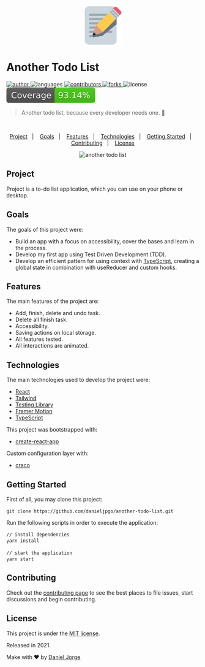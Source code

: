 <div align="center">
    <img
      alt="another todo list"
      title="another todo list"
      src=".github/logo.png"
      width="100px" />
</div>

<h1 align="left">Another Todo List</h1>

<p align="left">
   <a href="https://github.com/danieljpgo">
      <img
        alt="author"
        src="https://img.shields.io/badge/author-danieljpgo-BFDBE8"
      />
   </a>
   <img
      alt="languages"
      src="https://img.shields.io/github/languages/count/danieljpgo/another-todo-list?color=BFDBE8"
   />
   <a href="https://github.com/danieljpgo/another-todo-list/graphs/contributors">
      <img
        alt="contributors"
        src="https://img.shields.io/github/stars/danieljpgo/another-todo-list?color=BFDBE8"/>
   </a>
    <a href="https://github.com/danieljpgo/another-todo-list/network/members">
      <img
         alt="forks"
         src="https://img.shields.io/github/forks/danieljpgo/another-todo-list?color=BFDBE8"/>
   </a>
   <img alt="license" src="https://img.shields.io/badge/license-MIT-BFDBE8">
   <img alt="test coverage" src="./coverage/badge.svg">
</p>

> Another todo list, because every developer needs one. :memo:

&nbsp;

<p align="center">
   <a href="#project">Project</a>&nbsp;&nbsp;&nbsp;|&nbsp;&nbsp;&nbsp;
   <a href="#goals">Goals</a>&nbsp;&nbsp;&nbsp;|&nbsp;&nbsp;&nbsp;
   <a href="#features">Features</a>&nbsp;&nbsp;&nbsp;|&nbsp;&nbsp;&nbsp;
   <a href="#technologies">Technologies</a>&nbsp;&nbsp;&nbsp;|&nbsp;&nbsp;&nbsp;
   <a href="#getting-started">Getting Started</a>&nbsp;&nbsp;&nbsp;|&nbsp;&nbsp;&nbsp;
   <a href="#contributing">Contributing</a>&nbsp;&nbsp;&nbsp;|&nbsp;&nbsp;&nbsp;
   <a href="#license">License</a>
</p>

<div align="center">
   <img
      alt="another todo list"
      title="another todo list"
      src=".github/anim.gif"
      width="640px" />
</div>

## Project

Project is a to-do list application, which you can use on your phone or desktop.


## Goals

The goals of this project were:
- Build an app with a focus on accessibility, cover the bases and learn in the process.
- Develop my first app using Test Driven Development (TDD).
- Develop an efficient pattern for using context with [TypeScript](https://www.typescriptlang.org/), creating a global state in combination with useReducer and custom hooks.

## Features

The main features of the project are:
- Add, finish, delete and undo task.
- Delete all finish task.
- Accessibility.
- Saving actions on local storage.
- All features tested.
- All interactions are animated.

## Technologies

The main technologies used to develop the project were:

- [React](https://reactjs.org/)
- [Tailwind](https://tailwindcss.com/)
- [Testing Library](https://testing-library.com/)
- [Framer Motion](https://www.framer.com/motion/)
- [TypeScript](https://www.typescriptlang.org/)

This project was bootstrapped with:

- [create-react-app](https://github.com/facebook/create-react-app)

Custom configuration layer with:

- [craco](https://github.com/gsoft-inc/craco)

## Getting Started

First of all, you may clone this project:

```
git clone https://github.com/danieljpgo/another-todo-list.git
```

Run the following scripts in order to execute the application:

```
// install dependencies
yarn install

// start the application
yarn start
```

## Contributing

Check out the [contributing page](https://github.com/danieljpgo/another-todo-list/blob/master/CONTRIBUTING.md) to see the best places to file issues, start discussions and begin contributing.

## License

This project is under the [MIT license](https://github.com/danieljpgo/another-todo-list/blob/master/LICENSE).

<div>Released in 2021.</div>

Make with ❤️ by [Daniel Jorge](https://github.com/danieljpgo)
